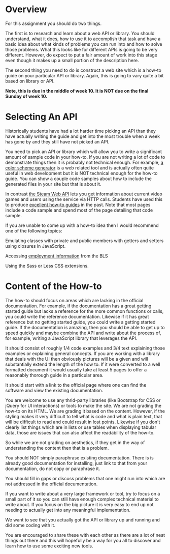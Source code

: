 # Overview
For this assignment you should do two things.

The first is to research and learn about a web API or library. You should understand, what it does, how to use it to accomplish that task and have a basic idea about what kinds of problems you can run into and how to solve those problems. What this looks like for different APIs is going to be very different. However, do expect to put a fair amount of work into this stage even though it makes up a small portion of the description here.

The second thing you need to do is construct a web site which is a how-to guide on your particular API or library. Again, this is going to vary quite a bit based on library or API.

**Note, this is due in the middle of week 10. It is NOT due on the final Sunday of week 10.**

# Selecting An API
Historically students have had a lot harder time picking an API than they have actually writing the guide and get into the most trouble when a week has gone by and they still have not picked an API.

You need to pick an API or library which will allow you to write a significant amount of sample code in your how-to. If you are not writing a lot of code to demonstrate things then it is probably not technical enough. For example, [a color scheme generator](http://paletton.com/#uid=1000u0kllllaFw0g0qFqFg0w0aF) is a web related tool and is actually often quite useful in web development but it is NOT technical enough for the how-to guide. You can show a couple code samples about how to include the generated files in your site but that is about it.

In contrast [the Steam Web API](https://developer.valvesoftware.com/wiki/Steam_Web_API#GetPlayerSummaries_.28v0001.29) lets you get information about current video games and users using the service via HTTP calls. Students have used this to produce [excellent how-to guides](http://web.engr.oregonstate.edu/~riceand/cs494/howto/index.php) in the past. Note that most pages include a code sample and spend most of the page detailing that code sample.

If you are unable to come up with a how-to idea then I would recommend one of the following topics:

Emulating classes with private and public members with getters and setters using closures in JavaScript.

Accessing [employment information](http://www.bls.gov/developers/home.htm) from the BLS

Using the Sass or Less CSS extensions.

# Content of the How-to
The how-to should focus on areas which are lacking in the official documentation. For example, if the documentation has a great getting started guide but lacks a reference for the more common functions or calls, you could write the reference documentation. Likewise if it has great reference but no getting started guide, you could write a getting started guide. If the documentation is amazing, then you should be able to get up to speed quickly and maybe combine the API and write about the process of, for example, writing a JavaScript library that leverages the API.

It should consist of roughly 1/4 code examples and 3/4 text explaining those examples or explaining general concepts. If you are working with a library that deals with the UI then obviously pictures will be a given and will substantially extend the length of the how to. If it were converted to a well formatted document it would usually take at least 5 pages to offer a reasonably thorough guide in a particular area.

It should start with a link to the official page where one can find the software and view the existing documentation.

You are welcome to use any thrid-party libraries (like Bootstrap for CSS or jQuery for UI interactions) or tools to make the site. We are not grading the how-to on its HTML. We are grading it based on the content. However, if the styling makes it very difficult to tell what is code and what is plain text, that will be difficult to read and could result in lost points. Likewise if you don't clearly list things which are in lists or use tables when displaying tabular data, those are issues that can also affect the readability of the how-to.

So while we are not grading on aesthetics, if they get in the way of understanding the content then that is a problem.

You should NOT simply paraphrase existing documentation. There is is already good documentation for installing, just link to that from your documentation, do not copy or paraphrase it.

You should fill in gaps or discuss problems that one might run into which are not addressed in the official documentation.

If you want to write about a very large framework or tool, try to focus on a small part of it so you can still have enough complex technical material to write about. If you focus on the big picture it is very easy to end up not needing to actually get into any meaningful implementation.

We want to see that you actually got the API or library up and running and did some coding with it.

You are encouraged to share these with each other as there are a lot of neat things out there and this will hopefully be a way for you all to discover and learn how to use some exciting new tools.
